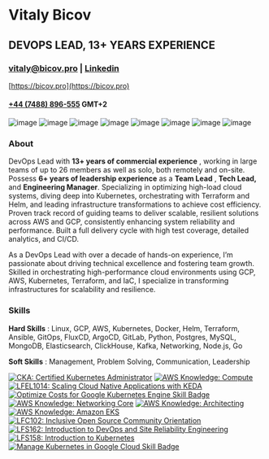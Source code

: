# Vitaly Bicov

## DEVOPS LEAD, 13+ YEARS EXPERIENCE

### [vitaly@bicov.pro](mailto:vitaly@bicov.pro) | [Linkedin](www.linkedin.com/in/vitaly-bicov)
[https://bicov.pro](https://bicov.pro)

#### [+44 (7488) 896-555](https://wa.me/447488896555) GMT+2


![image](https://img.shields.io/badge/Kubernetes-3069DE?style=for-the-badge&logo=kubernetes&logoColor=white)  ![image](https://img.shields.io/badge/Google_Cloud-4285F4?style=for-the-badge&logo=google-cloud&logoColor=white) ![image](https://img.shields.io/badge/Amazon_AWS-FF9900?style=for-the-badge&logo=amazonaws&logoColor=white)  ![image](https://img.shields.io/badge/Terraform-7B42BC?style=for-the-badge&logo=terraform&logoColor=white) ![image](https://img.shields.io/badge/Ansible-000000?style=for-the-badge&logo=ansible&logoColor=white) ![image](https://img.shields.io/badge/Cloudflare-F38020?style=for-the-badge&logo=Cloudflare&logoColor=white) ![image](https://img.shields.io/badge/Solana-000?style=for-the-badge&logo=Solana&logoColor=9945FF) ![image](https://img.shields.io/badge/-LeetCode-FFA116?style=for-the-badge&logo=LeetCode&logoColor=black)
### About

DevOps Lead with **13+ years of commercial experience** , working in large teams of up to 26 members
as well as solo, both remotely and on-site. Possess **6+ years of leadership experience** as a **Team
Lead** , **Tech Lead,** and **Engineering Manager**. Specializing in optimizing high-load cloud systems, diving
deep into Kubernetes, orchestrating with Terraform and Helm, and leading infrastructure transformations
to achieve cost efficiency. Proven track record of guiding teams to deliver scalable, resilient solutions
across AWS and GCP, consistently enhancing system reliability and performance. Built a full delivery
cycle with high test coverage, detailed analytics, and CI/CD.

As a DevOps Lead with over a decade of hands-on experience, I’m passionate about driving technical
excellence and fostering team growth. Skilled in orchestrating high-performance cloud environments
using GCP, AWS, Kubernetes, Terraform, and IaC, I specialize in transforming infrastructures for
scalability and resilience.

### Skills

**Hard Skills** : Linux, GCP, AWS, Kubernetes, Docker, Helm, Terraform, Ansible, GitOps, FluxCD, ArgoCD,
GitLab, Python, Postgres, MySQL, MongoDB, Elasticsearch, ClickHouse, Kafka, Networking, Node.js, Go

**Soft Skills** : Management, Problem Solving, Communication, Leadership

<!--START_SECTION:badges-->
[![CKA: Certified Kubernetes Administrator](https://images.credly.com/size/110x110/images/8b8ed108-e77d-4396-ac59-2504583b9d54/cka_from_cncfsite__281_29.png)](http://www.credly.com/badges/0b702f71-fc01-4bbe-a1dc-766b38ef086a "CKA: Certified Kubernetes Administrator")
[![AWS Knowledge: Compute](https://images.credly.com/size/110x110/images/eba18772-5ecf-471b-b8af-dda79815b544/image.png)](http://www.credly.com/badges/664b0576-6729-4563-9b01-063d33023ab2 "AWS Knowledge: Compute")
[![LFEL1014: Scaling Cloud Native Applications with KEDA](https://images.credly.com/size/110x110/images/c35303ff-2b71-4f77-8fb2-c985c39dbf7f/blob)](http://www.credly.com/badges/7ee048f2-d118-4808-aeff-2c7928187dd9 "LFEL1014: Scaling Cloud Native Applications with KEDA")
[![Optimize Costs for Google Kubernetes Engine Skill Badge](https://images.credly.com/size/110x110/images/258d3147-f075-4308-bdb0-fb8d5e1d4d0e/image.png)](http://www.credly.com/badges/56db474d-4f1e-48ad-afa6-92279cbd5b81 "Optimize Costs for Google Kubernetes Engine Skill Badge")
[![AWS Knowledge: Networking Core](https://images.credly.com/size/110x110/images/e75f222b-7f75-4d7b-8a6a-67d68aa59d62/image.png)](http://www.credly.com/badges/fd02fc41-71bd-4c23-9824-aa1596a99155 "AWS Knowledge: Networking Core")
[![AWS Knowledge: Architecting](https://images.credly.com/size/110x110/images/519a6dba-f145-4c1a-85a2-1d173d6898d9/image.png)](http://www.credly.com/badges/e7329f38-8074-4e20-b933-dbeae0414d6a "AWS Knowledge: Architecting")
[![AWS Knowledge: Amazon EKS](https://images.credly.com/size/110x110/images/9bcbde6d-1754-4617-9337-124f7b10a6c2/image.png)](http://www.credly.com/badges/aa7dbf8c-1973-4592-9bf0-f2974e1fc800 "AWS Knowledge: Amazon EKS")
[![LFC102: Inclusive Open Source Community Orientation](https://images.credly.com/size/110x110/images/4c923ac7-3490-4198-8ee6-fa9d3eb99b0d/blob)](http://www.credly.com/badges/853d0249-117c-49fe-8bea-23791ea0e3de "LFC102: Inclusive Open Source Community Orientation")
[![LFS162: Introduction to DevOps and Site Reliability Engineering](https://images.credly.com/size/110x110/images/2397c05c-eb0e-4b08-be97-9e8261d43125/blob)](http://www.credly.com/badges/683701e0-b034-4253-85e5-be4e708d0ed9 "LFS162: Introduction to DevOps and Site Reliability Engineering")
[![LFS158: Introduction to Kubernetes](https://images.credly.com/size/110x110/images/4b5a8636-c554-482d-bbdc-7925fb3624c3/blob)](http://www.credly.com/badges/81a69b73-454f-4fbe-9dc3-2a758c70447f "LFS158: Introduction to Kubernetes")
[![Manage Kubernetes in Google Cloud Skill Badge](https://images.credly.com/size/110x110/images/20cd679d-43c3-460e-979a-8feba38eaba6/image.png)](http://www.credly.com/badges/61ea1472-a468-4823-b8ee-6872ab5d3ff4 "Manage Kubernetes in Google Cloud Skill Badge")
<!--END_SECTION:badges-->
